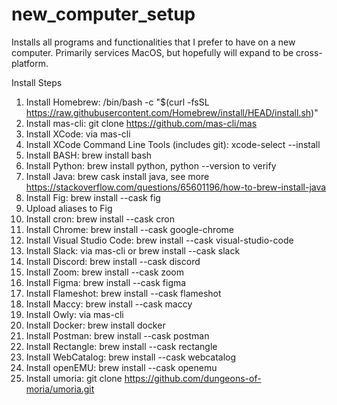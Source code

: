 # new_computer_setup
Installs all programs and functionalities that I prefer to have on a new computer. Primarily services MacOS, but hopefully will expand to be cross-platform.

Install Steps
1. Install Homebrew: /bin/bash -c "$(curl -fsSL https://raw.githubusercontent.com/Homebrew/install/HEAD/install.sh)"
2. Install mas-cli: git clone https://github.com/mas-cli/mas
3. Install XCode: via mas-cli
4. Install XCode Command Line Tools (includes git): xcode-select --install
5. Install BASH: brew install bash
6. Install Python: brew install python, python --version to verify
7. Install Java: brew cask install java, see more https://stackoverflow.com/questions/65601196/how-to-brew-install-java
8. Install Fig: brew install --cask fig
9. Upload aliases to Fig
10. Install cron: brew install --cask cron
11. Install Chrome: brew install --cask google-chrome
12. Install Visual Studio Code: brew install --cask visual-studio-code
13. Install Slack: via mas-cli or brew install --cask slack
14. Install Discord: brew install --cask discord
15. Install Zoom: brew install --cask zoom
16. Install Figma: brew install --cask figma
17. Install Flameshot: brew install --cask flameshot
18. Install Maccy: brew install --cask maccy
19. Install Owly: via mas-cli
20. Install Docker: brew install docker
21. Install Postman: brew install --cask postman
22. Install Rectangle: brew install --cask rectangle
23. Install WebCatalog: brew install --cask webcatalog
24. Install openEMU: brew install --cask openemu
25. Install umoria: git clone https://github.com/dungeons-of-moria/umoria.git
